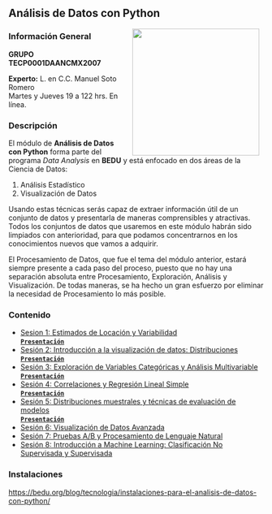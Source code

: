 ## Análisis de Datos con Python

<img src="imagenes/image.gif" align="right" height="250" width="250" hspace="10">

### Información General

**GRUPO TECP0001DAANCMX2007**

**Experto:** L. en C.C. Manuel Soto Romero   
Martes y Jueves 19 a 122 hrs. En línea.

### Descripción

El módulo de __Análisis de Datos con Python__ forma parte del programa *Data Analysis* en __BEDU__ y está enfocado en dos áreas de la Ciencia de Datos:

1. Análisis Estadístico
2. Visualización de Datos

Usando estas técnicas serás capaz de extraer información útil de un conjunto de datos y presentarla de maneras comprensibles y
atractivas. Todos los conjuntos de datos que usaremos en este módulo habrán sido limpiados con anterioridad, para que podamos concentrarnos en los conocimientos nuevos que vamos a adquirir. 

El Procesamiento de Datos, que fue el tema del módulo anterior, estará siempre presente a cada paso del proceso, puesto que no hay una separación absoluta entre Procesamiento, Exploración, Análisis y Visualización. De todas maneras, se ha hecho un gran esfuerzo por eliminar la necesidad de Procesamiento lo más posible.

### Contenido

- [Sesion 1: Estimados de Locación y Variabilidad](./Sesion-01/Readme.md)   
  [**`Presentación`**](presentaciones/adpp01.pdf)
- [Sesión 2: Introducción a la visualización de datos: Distribuciones](./Sesion-02/Readme.md)   
  [**`Presentación`**](presentaciones/adpp02.pdf)
- [Sesión 3: Exploración de Variables Categóricas y Análisis Multivariable](./Sesion-03/Readme.md)   
  [**`Presentación`**](presentaciones/adpp03.pdf)
- [Sesión 4: Correlaciones y Regresión Lineal Simple](./Sesion-04/Readme.md)   
  [**`Presentación`**](presentaciones/adpp04.pdf)
- [Sesión 5: Distribuciones muestrales y técnicas de evaluación de modelos](./Sesion-05/Readme.md)   
  [**`Presentación`**](presentaciones/adpp05.pdf)
- [Sesión 6: Visualización de Datos Avanzada](./Sesion-06/Readme.md)
- [Sesión 7: Pruebas A/B y Procesamiento de Lenguaje Natural](./Sesion-07/Readme.md)
- [Sesión 8: Introducción a Machine Learning: Clasificación No Supervisada y Supervisada](./Sesion-08/Readme.md)

### Instalaciones

https://bedu.org/blog/tecnologia/instalaciones-para-el-analisis-de-datos-con-python/
